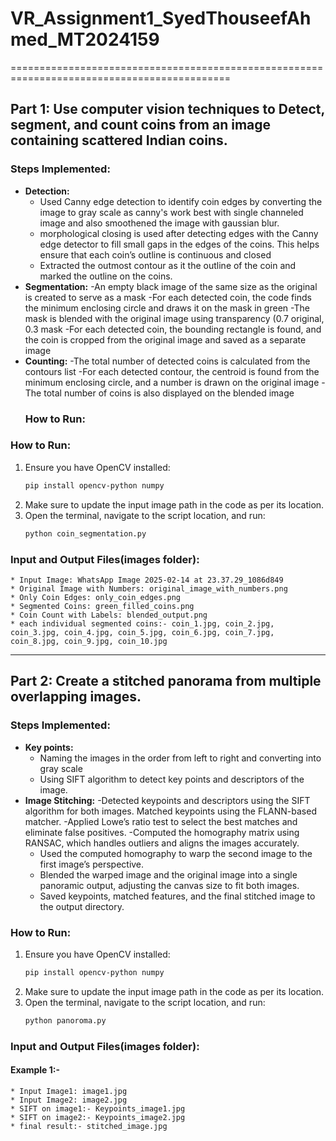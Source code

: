 # VR_Assignment1_SyedThouseefAhmed_MT2024159
============================================================================================
## Part 1: Use computer vision techniques to Detect, segment, and count coins from an image containing scattered Indian coins.

### Steps Implemented:
- **Detection:**
  - Used Canny edge detection to identify coin edges by converting the image to gray scale as canny's work best with single channeled image and also smoothened the image with gaussian blur.
  - morphological closing is used after detecting edges with the Canny edge detector to fill small gaps in the edges of the coins. This helps ensure that each coin’s outline is continuous and closed
  - Extracted the outmost contour as it the outline of the coin and marked the outline on the coins.
- **Segmentation:**
   -An empty black image of the same size as the original is created to serve as a mask
   -For each detected coin, the code finds the minimum enclosing circle and draws it on the mask in green
   -The mask is blended with the original image using transparency (0.7 original, 0.3 mask
   -For each detected coin, the bounding rectangle is found, and the coin is cropped from the original image and saved as a separate image
- **Counting:**
  -The total number of detected coins is calculated from the contours list
  -For each detected contour, the centroid is found from the minimum enclosing circle, and a number is drawn on the original image
  -The total number of coins is also displayed on the blended image
  ### How to Run:
 ### How to Run:
1. Ensure you have OpenCV installed:  
   ```sh
   pip install opencv-python numpy
2. Make sure to update the input image path in the code as per its location.
3. Open the terminal, navigate to the script location, and run:
   ```sh
   python coin_segmentation.py
### Input and Output Files(images folder):
    * Input Image: WhatsApp Image 2025-02-14 at 23.37.29_1086d849
    * Original Image with Numbers: original_image_with_numbers.png
    * Only Coin Edges: only_coin_edges.png
    * Segmented Coins: green_filled_coins.png
    * Coin Count with Labels: blended_output.png
    * each individual segmented coins:- coin_1.jpg, coin_2.jpg, coin_3.jpg, coin_4.jpg, coin_5.jpg, coin_6.jpg, coin_7.jpg, coin_8.jpg, coin_9.jpg, coin_10.jpg 
-------------------------------------------------------------------------------------------------
## Part 2: Create a stitched panorama from multiple overlapping images.

### Steps Implemented:
- **Key points:**
   - Naming the images in the order from left to right and converting into gray scale
   - Using SIFT algorithm to detect key points and descriptors of the image.
- **Image Stitching:**
   -Detected keypoints and descriptors using the SIFT algorithm for both images. Matched keypoints using the FLANN-based matcher.
   -Applied Lowe’s ratio test to select the best matches and eliminate false positives.
   -Computed the homography matrix using RANSAC, which handles outliers and aligns the images accurately.
   - Used the computed homography to warp the second image to the first image’s perspective.
   - Blended the warped image and the original image into a single panoramic output, adjusting the canvas size to fit both images.
   - Saved keypoints, matched features, and the final stitched image to the output directory.
 ### How to Run:
1. Ensure you have OpenCV installed:  
   ```sh
   pip install opencv-python numpy
2. Make sure to update the input image path in the code as per its location.
3. Open the terminal, navigate to the script location, and run:
   ```sh
   python panoroma.py
### Input and Output Files(images folder):
  #### Example 1:-
    * Input Image1: image1.jpg
    * Input Image2: image2.jpg
    * SIFT on image1:- Keypoints_image1.jpg
    * SIFT on image2:- Keypoints_image2.jpg
    * final result:- stitched_image.jpg
